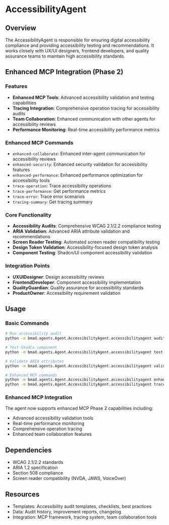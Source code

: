 # AccessibilityAgent

## Overview
The AccessibilityAgent is responsible for ensuring digital accessibility compliance and providing accessibility testing and recommendations. It works closely with UX/UI designers, frontend developers, and quality assurance teams to maintain high accessibility standards.

## Enhanced MCP Integration (Phase 2)

### Features
- **Enhanced MCP Tools**: Advanced accessibility validation and testing capabilities
- **Tracing Integration**: Comprehensive operation tracing for accessibility audits
- **Team Collaboration**: Enhanced communication with other agents for accessibility reviews
- **Performance Monitoring**: Real-time accessibility performance metrics

### Enhanced MCP Commands
- `enhanced-collaborate`: Enhanced inter-agent communication for accessibility reviews
- `enhanced-security`: Enhanced security validation for accessibility features
- `enhanced-performance`: Enhanced performance optimization for accessibility tools
- `trace-operation`: Trace accessibility operations
- `trace-performance`: Get performance metrics
- `trace-error`: Trace error scenarios
- `tracing-summary`: Get tracing summary

### Core Functionality
- **Accessibility Audits**: Comprehensive WCAG 2.1/2.2 compliance testing
- **ARIA Validation**: Advanced ARIA attribute validation and recommendations
- **Screen Reader Testing**: Automated screen reader compatibility testing
- **Design Token Validation**: Accessibility-focused design token analysis
- **Component Testing**: Shadcn/UI component accessibility validation

### Integration Points
- **UXUIDesigner**: Design accessibility reviews
- **FrontendDeveloper**: Component accessibility implementation
- **QualityGuardian**: Quality assurance for accessibility standards
- **ProductOwner**: Accessibility requirement validation

## Usage

### Basic Commands
```bash
# Run accessibility audit
python -m bmad.agents.Agent.AccessibilityAgent.accessibilityagent audit --target /page

# Test Shadcn component
python -m bmad.agents.Agent.AccessibilityAgent.accessibilityagent test-shadcn-component --component Button

# Validate ARIA attributes
python -m bmad.agents.Agent.AccessibilityAgent.accessibilityagent validate-aria --code "<button aria-label='Submit'>Submit</button>"

# Enhanced MCP commands
python -m bmad.agents.Agent.AccessibilityAgent.accessibilityagent enhanced-collaborate
python -m bmad.agents.Agent.AccessibilityAgent.accessibilityagent trace-operation
```

### Enhanced MCP Integration
The agent now supports enhanced MCP Phase 2 capabilities including:
- Advanced accessibility validation tools
- Real-time performance monitoring
- Comprehensive operation tracing
- Enhanced team collaboration features

## Dependencies
- WCAG 2.1/2.2 standards
- ARIA 1.2 specification
- Section 508 compliance
- Screen reader compatibility (NVDA, JAWS, VoiceOver)

## Resources
- Templates: Accessibility audit templates, checklists, best practices
- Data: Audit history, improvement reports, changelog
- Integration: MCP framework, tracing system, team collaboration tools 
